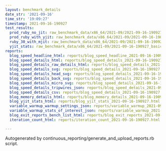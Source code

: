 ```yaml
---
layout: benchmark_details
date_str: '2021-09-16'
time_str: '19:09:27'
timestamp: 2021-09-16-190927
test_results:
  prod_ruby_no_jit: raw_benchmark_data/x86_64/2021-09/2021-09-16-190927_basic_benchmark_prod_ruby_no_jit.json
  prod_ruby_with_yjit: raw_benchmark_data/x86_64/2021-09/2021-09-16-190927_basic_benchmark_prod_ruby_with_yjit.json
  ruby_30_with_mjit: raw_benchmark_data/x86_64/2021-09/2021-09-16-190927_basic_benchmark_ruby_30_with_mjit.json
  yjit_stats: raw_benchmark_data/x86_64/2021-09/2021-09-16-190927_basic_benchmark_yjit_stats.json
reports:
  blog_speed_headline_html: reports/blog_speed_headline_2021-09-16-190927.html
  blog_speed_details_html: reports/blog_speed_details_2021-09-16-190927.html
  blog_speed_details_raw_details_html: reports/blog_speed_details_2021-09-16-190927.raw_details.html
  blog_speed_details_svg: reports/blog_speed_details_2021-09-16-190927.svg
  blog_speed_details_head_svg: reports/blog_speed_details_2021-09-16-190927.head.svg
  blog_speed_details_back_svg: reports/blog_speed_details_2021-09-16-190927.back.svg
  blog_speed_details_micro_svg: reports/blog_speed_details_2021-09-16-190927.micro.svg
  blog_speed_details_tripwires_json: reports/blog_speed_details_2021-09-16-190927.tripwires.json
  blog_speed_details_csv: reports/blog_speed_details_2021-09-16-190927.csv
  blog_memory_details_html: reports/blog_memory_details_2021-09-16-190927.html
  blog_yjit_stats_html: reports/blog_yjit_stats_2021-09-16-190927.html
  variable_warmup_warmup_settings_json: reports/variable_warmup_2021-09-16-190927.warmup_settings.json
  variable_warmup_stats_of_interest_json: reports/variable_warmup_2021-09-16-190927.stats_of_interest.json
  blog_exit_reports_bench_list_html: reports/blog_exit_reports_2021-09-16-190927.bench_list.html
  iteration_count_html: reports/iteration_count_2021-09-16-190927.html

---
```

Autogenerated by continuous_reporting/generate_and_upload_reports.rb script.
